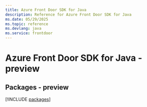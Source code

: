 ```yaml
---
title: Azure Front Door SDK for Java
description: Reference for Azure Front Door SDK for Java
ms.date: 05/29/2025
ms.topic: reference
ms.devlang: java
ms.service: frontdoor
---
```

# Azure Front Door SDK for Java - preview
## Packages - preview
[!INCLUDE [packages](front-door-index.md)]